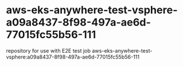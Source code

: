 # aws-eks-anywhere-test-vsphere-a09a8437-8f98-497a-ae6d-77015fc55b56-111
repository for use with E2E test job aws-eks-anywhere-test-vsphere:a09a8437-8f98-497a-ae6d-77015fc55b56-111
